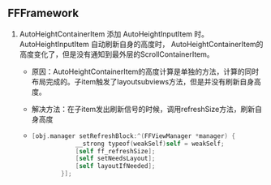 ## FFFramework

1. AutoHeightContainerItem 添加 AutoHeightInputItem 时。 AutoHeightInputItem 自动刷新自身的高度时， AutoHeightContainerItem的高度变化了，但是没有通知到最外层的ScrollContainerItem。
   - 原因：AutoHeightContainerItem的高度计算是单独的方法，计算的同时布局完成的。子item触发了layoutsubviews方法，但是并没有刷新自身高度。
   
   - 解决方法：在子item发出刷新信号的时候，调用refreshSize方法，刷新自身高度
   
   - ```objective-c
     [obj.manager setRefreshBlock:^(FFViewManager *manager) {
                 __strong typeof(weakSelf)self = weakSelf;
                 [self ff_refreshSize];
                 [self setNeedsLayout];
                 [self layoutIfNeeded];
             }];
     ```
   
     